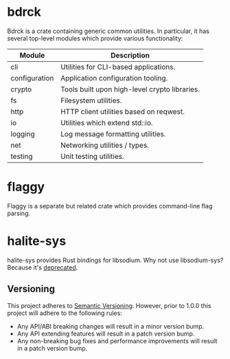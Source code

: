 # bdrck

Bdrck is a crate containing generic common utilities. In particular, it has several top-level modules which provide various functionality:

| Module        | Description                                   |
| ------------- | --------------------------------------------- |
| cli           | Utilities for CLI-based applications.         |
| configuration | Application configuration tooling.            |
| crypto        | Tools built upon high-level crypto libraries. |
| fs            | Filesystem utilities.                         |
| http          | HTTP client utilities based on reqwest.       |
| io            | Utilities which extend std::io.               |
| logging       | Log message formatting utilities.             |
| net           | Networking utilities / types.                 |
| testing       | Unit testing utilities.                       |

# flaggy

Flaggy is a separate but related crate which provides command-line flag parsing.

# halite-sys

halite-sys provides Rust bindings for libsodium. Why not use libsodium-sys? Because it's [deprecated](https://github.com/sodiumoxide/sodiumoxide/blob/master/README.md).

## Versioning

This project adheres to [Semantic Versioning](http://semver.org/). However, prior to 1.0.0 this project will adhere to the following rules:

- Any API/ABI breaking changes will result in a minor version bump.
- Any API extending features will result in a patch version bump.
- Any non-breaking bug fixes and performance improvements will result in a patch version bump.
